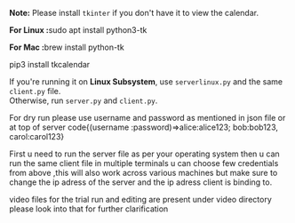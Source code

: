 <p><strong>Note:</strong> Please install <code>tkinter</code> if you don't have it to view the calendar.</p>
<p><strong> For Linux :</strong>sudo apt install python3-tk</p>
<p><strong>For Mac :</strong>brew install python-tk</p>
<p>pip3 install tkcalendar</p>
<p>If you're running it on <strong>Linux Subsystem</strong>, use <code>serverlinux.py</code> and the same <code>client.py</code> file.<br>
Otherwise, run <code>server.py</code> and <code>client.py</code>.</p>
<p>For dry run please use username and password as mentioned in json file or at top of server code{(username :password)=>alice:alice123;  bob:bob123,  carol:carol123}</p>
<p>First u need to run the server file as per your operating system then u can run the same client file in multiple terminals u can choose few credentials from above ,this will also work across various machines but make sure to change the ip adress of the server and the ip adress client is binding to. </p>
<p>video files for the trial run and editing are present under video directory please look into that for further clarification</p>
